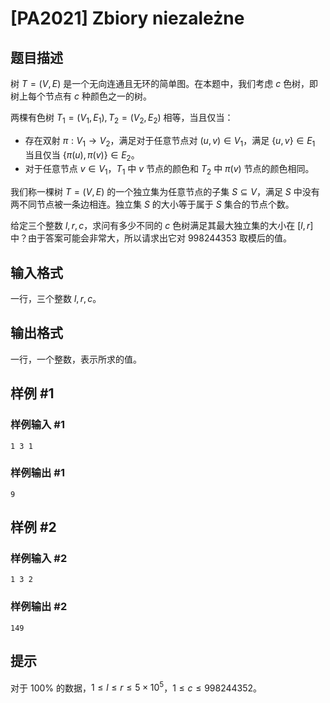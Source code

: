 # [PA2021] Zbiory niezależne

## 题目描述

树 $T = (V, E)$ 是一个无向连通且无环的简单图。在本题中，我们考虑 $c$ 色树，即树上每个节点有 $c$ 种颜色之一的树。

两棵有色树 $T_1 = (V_1, E_1), T_2 = (V_2, E_2)$ 相等，当且仅当：

- 存在双射 $\pi : V_1 \to V_2$，满足对于任意节点对 $(u, v) \in V_1$，满足 $\{u,v\} \in E_1$ 当且仅当 $\{\pi(u), \pi(v)\} \in E_2$。
- 对于任意节点 $v \in V_1$，$T_1$ 中 $v$ 节点的颜色和 $T_2$ 中 $\pi(v)$ 节点的颜色相同。

我们称一棵树 $T = (V, E)$ 的一个独立集为任意节点的子集 $S \subseteq V$，满足 $S$ 中没有两不同节点被一条边相连。独立集 $S$ 的大小等于属于 $S$ 集合的节点个数。

给定三个整数 $l, r, c$，求问有多少不同的 $c$ 色树满足其最大独立集的大小在 $[l, r]$ 中？由于答案可能会非常大，所以请求出它对 $998244353$ 取模后的值。

## 输入格式

一行，三个整数 $l, r, c$。

## 输出格式

一行，一个整数，表示所求的值。

## 样例 #1

### 样例输入 #1
```
1 3 1
```

### 样例输出 #1

```
9
```

## 样例 #2

### 样例输入 #2
```
1 3 2
```

### 样例输出 #2

```
149
```

## 提示

对于 $100\%$ 的数据，$1 \leq l \leq r \leq 5 \times 10^5$，$1 \leq c \leq 998244352$。
